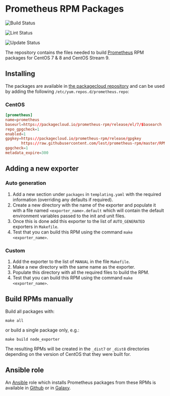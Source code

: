 # Prometheus RPM Packages


![Build Status](https://github.com/lest/prometheus-rpm/actions/workflows/build.yml/badge.svg)
 
![Lint Status](https://github.com/lest/prometheus-rpm/actions/workflows/linter.yml/badge.svg)
 
![Update Status](https://github.com/lest/prometheus-rpm/actions/workflows/check_new_versions.yml/badge.svg)


The repository contains the files needed to build [Prometheus][1] RPM packages
for CentOS 7 & 8 and CentOS Stream 9.

## Installing
The packages are available in [the packagecloud repository][2] and can be used
by adding the following `/etc/yum.repos.d/prometheus.repo`:

### CentOS
``` conf
[prometheus]
name=prometheus
baseurl=https://packagecloud.io/prometheus-rpm/release/el/7/$basearch
repo_gpgcheck=1
enabled=1
gpgkey=https://packagecloud.io/prometheus-rpm/release/gpgkey
       https://raw.githubusercontent.com/lest/prometheus-rpm/master/RPM-GPG-KEY-prometheus-rpm
gpgcheck=1
metadata_expire=300
```

## Adding a new exporter
### Auto generation
1. Add a new section under `packages` in `templating.yaml` with the required information (overriding any defaults if required).
2. Create a new directory with the name of the exporter and populate it with a file named `<exporter_name>.default` which will contain the default environment variables passed to the init and unit files.
3. Once this is done add this exporter to the list of `AUTO_GENERATED` exporters in `Makefile`.
4. Test that you can build this RPM using the command `make <exporter_name>`.

### Custom
1. Add the exporter to the list of `MANUAL` in the file `Makefile`.
2. Make a new directory with the same name as the exporter.
3. Populate this directory with all the required files to build the RPM.
4. Test that you can build this RPM using the command `make <exporter_name>`.

## Build RPMs manually

Build all packages with:

``` shell
make all
```

or build a single package only, e.g.:

``` shell
make build node_exporter
```

The resulting RPMs will be created in the `_dist7` or `_dist8` directories depending on the version of CentOS that they were built for.

## Ansible role

An [Ansible][3] role which installs Prometheus packages from these RPMs is
available in [Github][4] or in [Galaxy][5].

[1]: https://prometheus.io
[2]: https://packagecloud.io/prometheus-rpm/release
[3]: https://www.ansible.com/
[4]: https://github.com/cogini/ansible-role-prometheus-rpm
[5]: https://galaxy.ansible.com/cogini/prometheus-rpm/